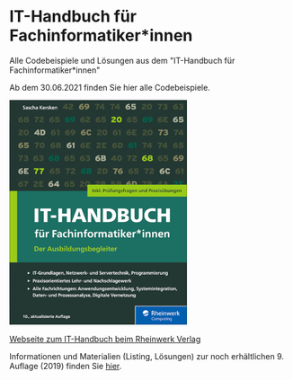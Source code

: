 # IT-Handbuch für Fachinformatiker*innen
Alle Codebeispiele und Lösungen aus dem "IT-Handbuch für Fachinformatiker*innen"

Ab dem 30.06.2021 finden Sie hier alle Codebeispiele.

![Cover von "IT-Handbuch für Fachinformatiker*innen" von Sascha Kersken, 10. Auflage (2021)](it-handbuch-10-small.png)

[Webseite zum IT-Handbuch beim Rheinwerk Verlag](https://www.rheinwerk-verlag.de/it-handbuch-fur-fachinformatikerinnen_5274/)

Informationen und Materialien (Listing, Lösungen) zur noch erhältlichen 9. Auflage (2019) finden Sie [hier](https://www.rheinwerk-verlag.de/it-handbuch-fuer-fachinformatiker-der-ausbildungsbegleiter/).
